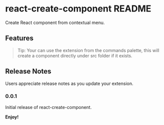 # react-create-component README

Create React component from contextual menu.

## Features

> Tip: Your can use the extension from the commands palette, this will create a component directly under src folder if it exists.

## Release Notes

Users appreciate release notes as you update your extension.

### 0.0.1

Initial release of react-create-component.

**Enjoy!**

